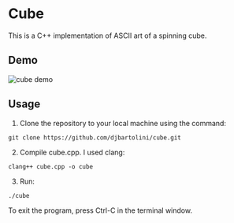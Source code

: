 # Cube

This is a C++ implementation of ASCII art of a  spinning cube.

## Demo

![cube demo](/assets/cube-demo.gif)

## Usage

1. Clone the repository to your local machine using the command:
```
git clone https://github.com/djbartolini/cube.git
```

2. Compile cube.cpp. I used clang:

```
clang++ cube.cpp -o cube
```

3. Run:
```
./cube
```

To exit the program, press Ctrl-C in the terminal window.

